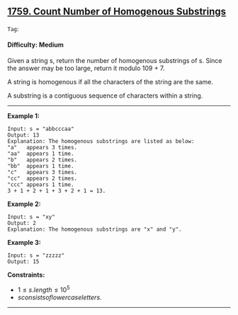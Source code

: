## [1759. Count Number of Homogenous Substrings](https://leetcode.com/problems/count-number-of-homogenous-substrings)

```Tag```:

#### Difficulty: Medium

Given a string s, return the number of homogenous substrings of s. Since the answer may be too large, return it modulo 109 + 7.

A string is homogenous if all the characters of the string are the same.

A substring is a contiguous sequence of characters within a string.

---

__Example 1:__
```
Input: s = "abbcccaa"
Output: 13
Explanation: The homogenous substrings are listed as below:
"a"   appears 3 times.
"aa"  appears 1 time.
"b"   appears 2 times.
"bb"  appears 1 time.
"c"   appears 3 times.
"cc"  appears 2 times.
"ccc" appears 1 time.
3 + 1 + 2 + 1 + 3 + 2 + 1 = 13.
```

__Example 2:__
```
Input: s = "xy"
Output: 2
Explanation: The homogenous substrings are "x" and "y".
```

__Example 3:__
```
Input: s = "zzzzz"
Output: 15
```

__Constraints:__

- $1 \le s.length \le 10^5$
- $s consists of lowercase letters.$

---
